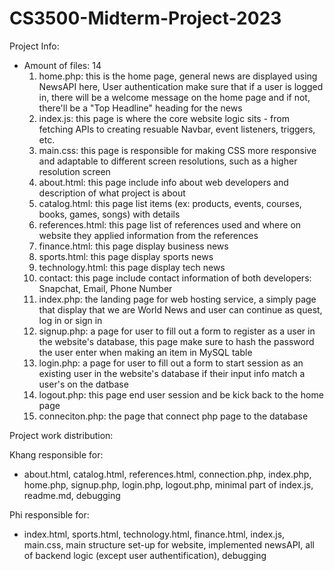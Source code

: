 # CS3500-Midterm-Project-2023
Project Info:
- Amount of files: 14
    1. home.php: this is the home page, general news are displayed using NewsAPI here, User authentication make sure that if a user is logged in, there will be a welcome message on the home page and if not, there'll be a "Top Headline" heading for the news
    2. index.js: this page is where the core website logic sits - from fetching APIs to creating resuable Navbar, event listeners, triggers, etc.
    3. main.css: this page is responsible for making CSS more responsive and adaptable to different screen resolutions, such as a higher resolution screen
    4. about.html: this page include info about web developers and description of what project is about
    5. catalog.html: this page list items (ex: products, events, courses, books, games, songs) with details
    6. references.html: this page list of references used and where on website they applied information from the references
    7. finance.html: this page display business news
    8. sports.html: this page display sports news
    9. technology.html: this page display tech news
    10. contact: this page include contact information of both developers: Snapchat, Email, Phone Number
    11. index.php: the landing page for web hosting service, a simply page that display that we are World News and user can continue as quest, log in or sign in
    12. signup.php: a page for user to fill out a form to register as a user in the website's database, this page make sure to hash the password the user enter when making an item in MySQL table
    13. login.php: a page for user to fill out a form to start session as an existing user in the website's database if their input info match a user's on the datbase
    14. logout.php: this page end user session and be kick back to the home page
    15. conneciton.php: the page that connect php page to the database

Project work distribution: 

Khang responsible for:
- about.html, catalog.html, references.html, connection.php, index.php, home.php, signup.php, login.php, logout.php, minimal part of index.js, readme.md, debugging

Phi responsible for:
- index.html, sports.html, technology.html, finance.html, index.js, main.css, main structure set-up for website, implemented newsAPI, all of backend logic (except user authentification), debugging
